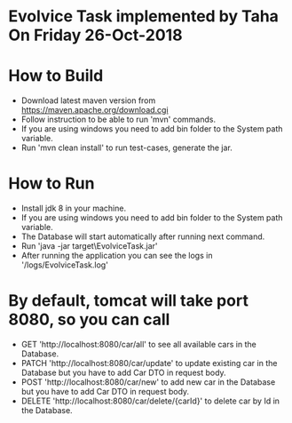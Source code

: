 # Evolvice Task implemented by Taha On Friday 26-Oct-2018

# How to Build
  - Download latest maven version from https://maven.apache.org/download.cgi
  - Follow instruction to be able to run 'mvn' commands.
  - If you are using windows you need to add bin folder to the System path variable.
  - Run 'mvn clean install' to run test-cases, generate the jar.
# How to Run
  - Install jdk 8 in your machine.
  - If you are using windows you need to add bin folder to the System path variable.
  - The Database will start automatically after running next command.
  - Run 'java -jar target\EvolviceTask.jar'
  - After running the application you can see the logs in '/logs/EvolviceTask.log'
  
# By default, tomcat will take port 8080, so you can call 
  - GET		'http://localhost:8080/car/all' to see all available cars in the Database.
  - PATCH	'http://localhost:8080/car/update' to update existing car in the Database but you have to add Car DTO in request body.
  - POST	'http://localhost:8080/car/new' to add new car in the Database but you have to add Car DTO in request body.
  - DELETE	'http://localhost:8080/car/delete/{carId}' to delete car by Id in the Database.